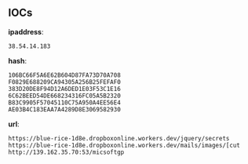 
## IOCs

__ipaddress__:

```text
38.54.14.183
```
__hash__:

```text
106BC66F5A6E62B604D87FA73D70A708
F0829E688209CA94305A256B25FEFAF0
383D20DE8F94D12A6DED1E03F53C1E16
6C62BEED54DE668234316FC05A5B2320
B83C9905F57045110C75A950A4EE56E4
AE03B4C183EAA7A4289D8E3069582930
```
__url__:

```text
https://blue-rice-1d8e.dropboxonline.workers.dev/jquery/secrets
https://blue-rice-1d8e.dropboxonline.workers.dev/mails/images/[cut
http://139.162.35.70:53/micsoftgp
```